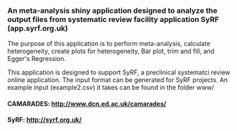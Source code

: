 ### An meta-analysis shiny application designed to analyze the output files from systematic review facility application SyRF (app.syrf.org.uk)

The purpose of this application is to perform meta-analysis, calculate heterogeneity, create plots for heterogeneity, Bar plot, trim and fill, and Egger's Regression.

This application is designed to support SyRF, a preclinical systematci review online application. The input format can be generated for SyRF projects. An example input (example2.csv) it takes can be found in the folder www/ 

#### CAMARADES: http://www.dcn.ed.ac.uk/camarades/
#### SyRF: http://syrf.org.uk/
